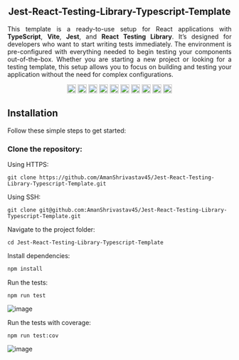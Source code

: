 <h2 align="center">Jest-React-Testing-Library-Typescript-Template</h2>
<p align="justify">This template is a ready-to-use setup for React applications with <b>TypeScript</b>, <b>Vite</b>, <b>Jest</b>, and <b>React Testing Library</b>. It’s designed for developers who want to start writing tests immediately. The environment is pre-configured with everything needed to begin testing your components out-of-the-box.
Whether you are starting a new project or looking for a testing template, this setup allows you to focus on building and testing your application without the need for complex configurations.</p>

<div align="center">
  <img src="https://upload.wikimedia.org/wikipedia/commons/a/a7/React-icon.svg" height="20"/> 
  <img src="https://img.shields.io/badge/19.0.0-blue" height="20"/> 
  <img src="https://vitejs.dev/logo.svg" height="20"/>
  <img src="https://img.shields.io/badge/6.3.1-purple" height="20"/> 
  <img src="https://www.jetbrains.com/guide/assets/jest-5ee71e9b.svg" height="20"/>
  <img src="https://img.shields.io/badge/29.7.0-brightgreen" height="20"/>  
  <img src="https://testing-library.com/img/octopus-64x64.png" height="20"/>
  <img src="https://img.shields.io/badge/16.3.0-red" height="20"/> 
  <img src="https://cdn.worldvectorlogo.com/logos/typescript.svg" height="20"/>
  <img src="https://img.shields.io/badge/5.7.2-blueviolet" height="20"/>
</div>

## Installation

Follow these simple steps to get started:

### Clone the repository:

Using HTTPS:
```
git clone https://github.com/AmanShrivastav45/Jest-React-Testing-Library-Typescript-Template.git
```
Using SSH:
```
git clone git@github.com:AmanShrivastav45/Jest-React-Testing-Library-Typescript-Template.git
```

Navigate to the project folder:
```
cd Jest-React-Testing-Library-Typescript-Template
```
Install dependencies:
```Javascript
npm install
```

Run the tests:
```
npm run test
```
![image](https://github.com/user-attachments/assets/f787e05a-d1b6-4556-8505-b88f94218f85)

Run the tests with coverage:
```
npm run test:cov
```
![image](https://github.com/user-attachments/assets/fcbd9cfa-52f2-4ded-8c5f-50bdd2b89d47)

